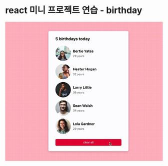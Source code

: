 # react 미니 프로젝트 연습 - birthday

![birthday gif](https://github.com/lyj-ooz/react-sandbox/blob/master/birthday/0525-1.gif)
